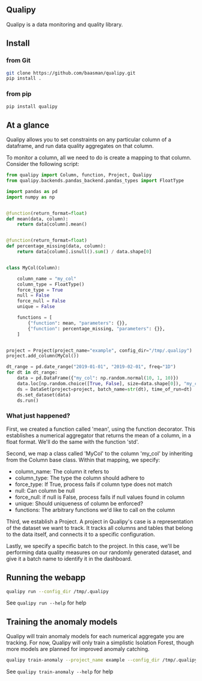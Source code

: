 ## Qualipy

Qualipy is a data monitoring and quality library.

## Install

### from Git
```bash
git clone https://github.com/baasman/qualipy.git
pip install .
```
### from pip
```bash
pip install qualipy
```

## At a glance

Qualipy allows you to set constraints on any particular column of a dataframe,
and run data quality aggregates on that column.

To monitor a column, all we need to do is create a mapping to that column. Consider the following script: 

```python
from qualipy import Column, function, Project, Qualipy
from qualipy.backends.pandas_backend.pandas_types import FloatType

import pandas as pd
import numpy as np


@function(return_format=float)
def mean(data, column):
    return data[column].mean()


@function(return_format=float)
def percentage_missing(data, column):
    return data[column].isnull().sum() / data.shape[0]


class MyCol(Column):

    column_name = "my_col"
    column_type = FloatType()
    force_type = True
    null = False
    force_null = False
    unique = False

    functions = [
        {"function": mean, "parameters": {}},
        {"function": percentage_missing, "parameters": {}},
    ]


project = Project(project_name="example", config_dir="/tmp/.qualipy")
project.add_column(MyCol())

dt_range = pd.date_range("2019-01-01", "2019-02-01", freq="1D")
for dt in dt_range:
    data = pd.DataFrame({"my_col": np.random.normal(10, 1, 10)})
    data.loc[np.random.choice([True, False], size=data.shape[0]), "my_col"] = np.NaN
    ds = DataSet(project=project, batch_name=str(dt), time_of_run=dt)
    ds.set_dataset(data)
    ds.run()
```

### What just happened?

First, we created a function called 'mean', using the function decorator. This establishes a numerical aggregator that 
returns the mean of a column, in a float format. We'll do the same with the function 'std'.

Second, we map a class called 'MyCol' to the column 'my_col' by inheriting from the Column base class.
Within that mapping, we specify:
  - column_name: The column it refers to
  - column_type: The type the column should adhere to
  - force_type: If True, process fails if column type does not match
  - null: Can column be null
  - force_null: if null is False, process fails if null values found in column
  - unique: Should uniqueness of column be enforced?
  - functions: The arbitrary functions we'd like to call on the column
  
Third, we establish a Project. A project in Qualipy's case is a representation of the dataset we want to track.
It tracks all columns and tables that belong to the data itself, and connects it to a specific configuration.

Lastly, we specify a specific batch to the project. In this case, we'll be performing data quality measures on our randomly
generated dataset, and give it a batch name to identify it in the dashboard.

## Running the webapp
```bash
qualipy run --config_dir /tmp/.qualipy
```
See `qualipy run --help` for help

## Training the anomaly models
Qualipy will train anomaly models for each numerical aggregate you are tracking. For now,
Qualipy will only train a simplistic Isolation Forest, though more models
are planned for improved anomaly catching.
```bash
qualipy train-anomaly --project_name example --config_dir /tmp/.qualipy
```
See `qualipy train-anomaly --help` for help


